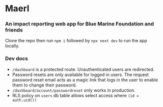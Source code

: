 # Maerl

### An impact reporting web app for Blue Marine Foundation and friends

Clone the repo then run `npm i` followed by `npx next dev` to run the app locally.

### Dev docs

- `/dashboard` is a protected route. Unauthenticated users are redirected.
- Password resets are only available for logged in users. The request password reset email acts as a magic link that logs in the user to enable them to change their password.
- `/dashboard/account/passwordreset` only works in production.
- RLS policy on `users` db table allows select access where `(id = auth.uid())`
